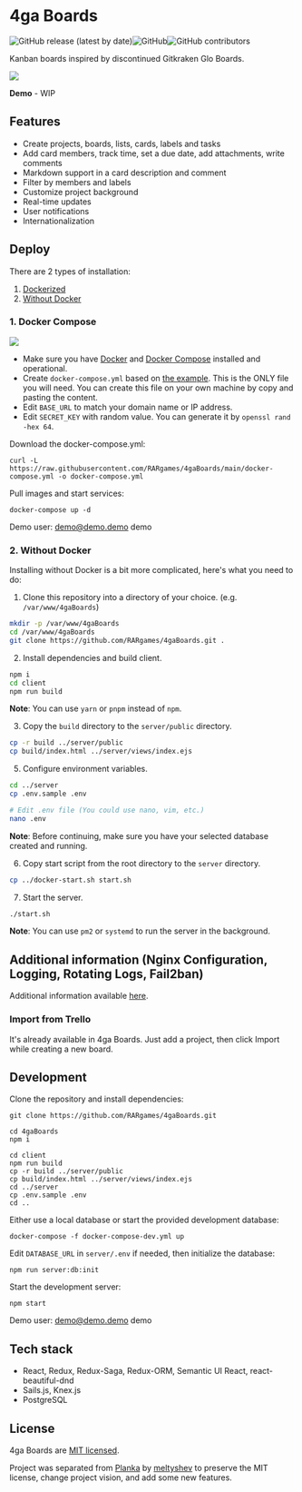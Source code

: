 # 4ga Boards

![GitHub release (latest by date)](https://img.shields.io/github/v/release/RARgames/4gaBoards?color=orange&style=flat-square)![GitHub](https://img.shields.io/github/license/rargames/4gaBoards?style=flat-square)![GitHub contributors](https://img.shields.io/github/contributors/rargames/4gaboards?style=flat-square)

Kanban boards inspired by discontinued Gitkraken Glo Boards.

![](https://raw.githubusercontent.com/plankanban/planka/master/demo.gif)

**Demo** - WIP

## Features

- Create projects, boards, lists, cards, labels and tasks
- Add card members, track time, set a due date, add attachments, write comments
- Markdown support in a card description and comment
- Filter by members and labels
- Customize project background
- Real-time updates
- User notifications
- Internationalization

## Deploy

There are 2 types of installation:
1. [Dockerized](#1-docker-compose)
2. [Without Docker](#2-without-docker)


### 1. Docker Compose

[![](https://d207aa93qlcgug.cloudfront.net/1.95.5.qa/img/nav/docker-logo-loggedout.png)](https://github.com/RARgames/4gaBoards/pkgs/container/planka)

- Make sure you have [Docker](https://docs.docker.com/install/) and [Docker Compose](https://docs.docker.com/compose/install/) installed and operational.
- Create `docker-compose.yml` based on [the example](https://raw.githubusercontent.com/RARgames/4gaBoards/main/docker-compose.yml). This is the ONLY file you will need. You can create this file on your own machine by copy and pasting the content.
- Edit `BASE_URL` to match your domain name or IP address.
- Edit `SECRET_KEY` with random value. You can generate it by `openssl rand -hex 64`.

Download the docker-compose.yml:

```
curl -L https://raw.githubusercontent.com/RARgames/4gaBoards/main/docker-compose.yml -o docker-compose.yml
```

Pull images and start services:

```
docker-compose up -d
```

Demo user: demo@demo.demo demo

### 2. Without Docker

Installing without Docker is a bit more complicated, here's what you need to do:

1. Clone this repository into a directory of your choice. (e.g. `/var/www/4gaBoards`)

```bash
mkdir -p /var/www/4gaBoards
cd /var/www/4gaBoards
git clone https://github.com/RARgames/4gaBoards.git .
```

2. Install dependencies and build client.

```bash
npm i
cd client
npm run build
```

**Note**: You can use `yarn` or `pnpm` instead of `npm`.

3. Copy the `build` directory to the `server/public` directory.

```bash
cp -r build ../server/public
cp build/index.html ../server/views/index.ejs
```

5. Configure environment variables.

```bash
cd ../server
cp .env.sample .env

# Edit .env file (You could use nano, vim, etc.)
nano .env
```

**Note**: Before continuing, make sure you have your selected database created and running.

6. Copy start script from the root directory to the `server` directory.

```bash
cp ../docker-start.sh start.sh
```

7. Start the server.

```bash
./start.sh
```

**Note**: You can use `pm2` or `systemd` to run the server in the background.

## Additional information (Nginx Configuration, Logging, Rotating Logs, Fail2ban)

Additional information available [here](https://github.com/RARgames/4gaBoards/blob/main/ADDITIONAL_INFO.md).

### Import from Trello

It's already available in 4ga Boards. Just add a project, then click Import while creating a new board.

## Development

Clone the repository and install dependencies:

```
git clone https://github.com/RARgames/4gaBoards.git

cd 4gaBoards
npm i

cd client
npm run build
cp -r build ../server/public
cp build/index.html ../server/views/index.ejs
cd ../server
cp .env.sample .env
cd ..
```

Either use a local database or start the provided development database:

```
docker-compose -f docker-compose-dev.yml up
```

Edit `DATABASE_URL` in `server/.env` if needed, then initialize the database:

```
npm run server:db:init
```

Start the development server:

```
npm start
```

Demo user: demo@demo.demo demo

## Tech stack

- React, Redux, Redux-Saga, Redux-ORM, Semantic UI React, react-beautiful-dnd
- Sails.js, Knex.js
- PostgreSQL

## License

4ga Boards are [MIT licensed](https://github.com/RARgames/4gaBoards/blob/main/LICENSE).

Project was separated from [Planka](https://github.com/plankanban/planka) by [meltyshev](https://github.com/meltyshev) to preserve the MIT license, change project vision, and add some new features.
